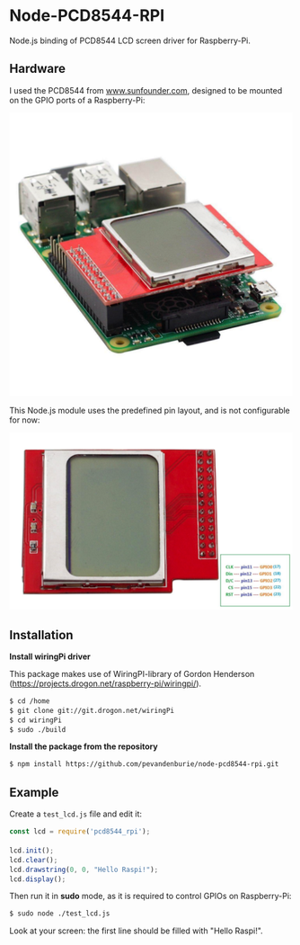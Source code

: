 Node-PCD8544-RPI
================

Node.js binding of PCD8544 LCD screen driver for Raspberry-Pi.


Hardware
--------

I used the PCD8544 from www.sunfounder.com, designed to be mounted on the GPIO ports of a Raspberry-Pi:

![](/images/pcd8544_mounted.png)

This Node.js module uses the predefined pin layout, and is not configurable for now:

![](/images/pcd8544_layout.png)


Installation
------------

**Install wiringPi driver**

This package makes use of WiringPI-library of Gordon Henderson (https://projects.drogon.net/raspberry-pi/wiringpi/).

``` bash
$ cd /home
$ git clone git://git.drogon.net/wiringPi
$ cd wiringPi
$ sudo ./build
```

**Install the package from the repository**

``` bash
$ npm install https://github.com/pevandenburie/node-pcd8544-rpi.git
```


Example
-------

Create a `test_lcd.js` file and edit it:

``` javascript
const lcd = require('pcd8544_rpi');

lcd.init();
lcd.clear();
lcd.drawstring(0, 0, "Hello Raspi!");
lcd.display();
```

Then run it in **sudo** mode, as it is required to control GPIOs on Raspberry-Pi:

``` bash
$ sudo node ./test_lcd.js
```

Look at your screen: the first line should be filled with "Hello Raspi!".

